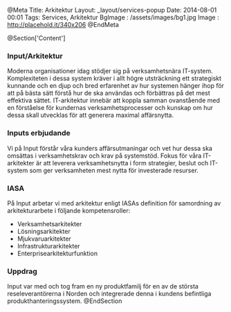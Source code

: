 @Meta
Title: Arkitektur
Layout: _layout/services-popup
Date: 2014-08-01 00:01
Tags: Services, Arkitektur
BgImage : /assets/images/bg1.jpg
Image : http://placehold.it/340x206
@EndMeta

@Section['Content']
### Input/Arkitektur
Moderna organisationer idag stödjer sig på verksamhetsnära IT-system. Komplexiteten i dessa system kräver i allt högre utsträckning ett strategiskt kunnande och en djup och bred erfarenhet av hur systemen hänger ihop för att på bästa sätt förstå hur de ska användas och förbättras på det mest effektiva sättet. IT-arkitektur innebär att koppla samman ovanstående med en förståelse för kundernas verksamhetsprocesser och kunskap om hur dessa skall utvecklas för att generera maximal affärsnytta.

### Inputs erbjudande
Vi på Input förstår våra kunders affärsutmaningar och vet hur dessa ska omsättas i verksamhetskrav och krav på systemstöd. Fokus för våra IT-arkitekter är att leverera verksamhetsnytta i form strategier, beslut och IT-system som ger verksamheten mest nytta för investerade resurser.

### IASA
På Input arbetar vi med arkitektur enligt IASAs definition för samordning av arkitekturarbete i följande kompetensroller:

- Verksamhetsarkitekter
- Lösningsarkitekter
- Mjukvaruarkitekter
- Infrastrukturarkitekter
- Enterprisearkitekturfunktion

### Uppdrag
Input var med och tog fram en ny produktfamilj för en av de största reseleverantörerna i Norden och integrerade denna i kundens befintliga produkthanteringssystem.
@EndSection
